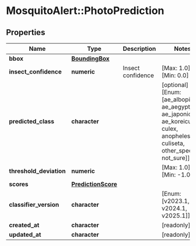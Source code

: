 # MosquitoAlert::PhotoPrediction


## Properties
Name | Type | Description | Notes
------------ | ------------- | ------------- | -------------
**bbox** | [**BoundingBox**](BoundingBox.md) |  | 
**insect_confidence** | **numeric** | Insect confidence | [Max: 1.0] [Min: 0.0] 
**predicted_class** | **character** |  | [optional] [Enum: [ae_albopictus, ae_aegypti, ae_japonicus, ae_koreicus, culex, anopheles, culiseta, other_species, not_sure]] 
**threshold_deviation** | **numeric** |  | [Max: 1.0] [Min: -1.0] 
**scores** | [**PredictionScore**](PredictionScore.md) |  | 
**classifier_version** | **character** |  | [Enum: [v2023.1, v2024.1, v2025.1]] 
**created_at** | **character** |  | [readonly] 
**updated_at** | **character** |  | [readonly] 


